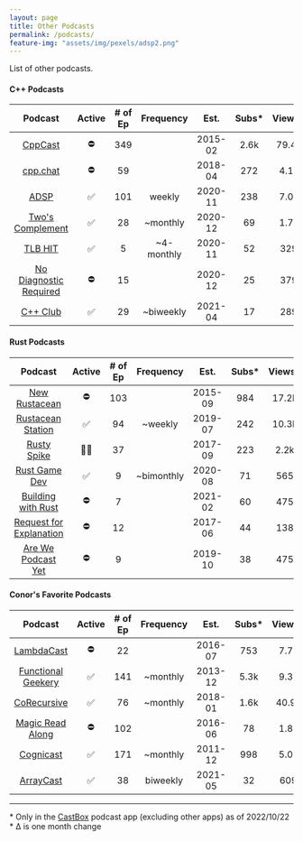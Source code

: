 ```yaml
---
layout: page
title: Other Podcasts
permalink: /podcasts/
feature-img: "assets/img/pexels/adsp2.png"
---
```


List of other podcasts.

#### C++ Podcasts 

|                          Podcast                           | Active | # of Ep | Frequency  |  Est.   | Subs* | Views* | Sub Δ | Views Δ |
| :--------------------------------------------------------: | :----: | :-----: | :--------: | :-----: | :---: | :----: | :---: | :-----: |
|              [CppCast](https://cppcast.com/)               |   ⛔    |   349   |            | 2015-02 | 2.6k  | 79.4k  |   -   |  +100   |
|               [cpp.chat](https://cpp.chat/)                |   ⛔    |   59    |            | 2018-04 |  272  |  4.1k  |   -   |    -    |
|            [ADSP](https://adspthepodcast.com/)             |   ✅    |   101   |   weekly   | 2020-11 |  238  |  7.0k  |  +14  |  +500   |
|    [Two's Complement](https://www.twoscomplement.org/)     |   ✅    |   28    |  ~monthly  | 2020-12 |  69   |  1.7k  |  +2   |    -    |
|                [TLB HIT](https://tlbh.it/)                 |   ✅    |    5    | ~4-monthly | 2020-11 |  52   |  329   |  -1   |    -    |
| [No Diagnostic Required](https://nodiagnosticrequired.tv/) |   ⛔    |   15    |            | 2020-12 |  25   |  379   |  -1   |   +1    |
|              [C++ Club](https://cppclub.uk/)               |   ✅    |   29    | ~biweekly  | 2021-04 |  17   |  289   |  +3   |   +46   |

#### Rust Podcasts

|                                    Podcast                                    | Active | # of Ep | Frequency  |  Est.   | Subs* | Views* |
| :---------------------------------------------------------------------------: | :----: | :-----: | :--------: | :-----: | :---: | :----: |
|                  [New Rustacean](https://newrustacean.com/)                   |   ⛔    |   103   |            | 2015-09 |  984  | 17.2k  |
|              [Rustacean Station](https://rustacean-station.org/)              |   ✅    |   94    |  ~weekly   | 2019-07 |  242  | 10.3k  |
|               [Rusty Spike](https://twitter.com/rustyspikecast)               |   🏴‍☠️   |   37    |            | 2017-09 |  223  |  2.2k  |
|                   [Rust Game Dev](https://rustgamedev.com/)                   |   ✅    |    9    | ~bimonthly | 2020-08 |  71   |  565   |
|          [Building with Rust](https://anchor.fm/building-with-rust)           |   ⛔    |    7    |            | 2021-02 |  60   |  475   |
| [Request for Explanation](https://request-for-explanation.github.io/podcast/) |   ⛔    |   12    |            | 2017-06 |  44   |  138   |
|         [Are We Podcast Yet](https://soundcloud.com/arewepodcastyet)          |   ⛔    |    9    |            | 2019-10 |  38   |  475   |

#### Conor's Favorite Podcasts

|                           Podcast                           | Active | # of Ep | Frequency |  Est.   | Subs* | Views* | Sub Δ | Views Δ |
| :---------------------------------------------------------: | :----: | :-----: | :-------: | :-----: | :---: | :----: | :---: | :-----: |
|      [LambdaCast](https://soundcloud.com/lambda-cast)       |   ⛔    |   22    |           | 2016-07 |  753  |  7.7k  |   -   |    -    |
|  [Functional Geekery](https://www.functionalgeekery.com/)   |   ✅    |   141   | ~monthly  | 2013-12 | 5.3k  |  9.3k  |   -   |    -    |
|           [CoRecursive](https://corecursive.com/)           |   ✅    |   76    | ~monthly  | 2018-01 | 1.6k  | 40.9k  |   -   |  +500   |
|     [Magic Read Along](http://www.magicreadalong.com/)      |   ⛔    |   102   |           | 2016-06 |  78   |  1.8k  |   -   |    -    |
| [Cognicast](https://www.cognitect.com/cognicast/index.html) |   ✅    |   171   | ~monthly  | 2011-12 |  998  |  5.0k  |  +1   |    -    |
|           [ArrayCast](https://www.arraycast.com/)           |   ✅    |   38    | biweekly  | 2021-05 |  32   |  609   |  +2   |  +126   |

----

\* Only in the [CastBox](https://castbox.fm/) podcast app (excluding other apps) as of 2022/10/22
<br>\* Δ is one month change